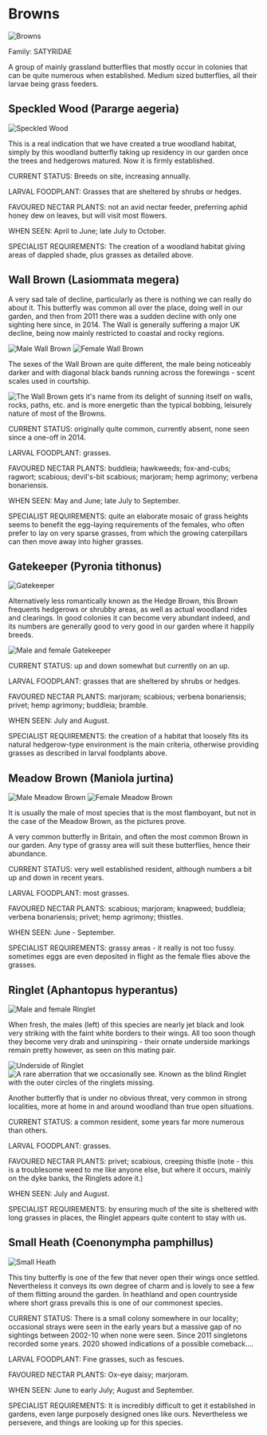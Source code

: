 Browns
======

![Browns](/asset/photo/Browns%202.jpg)

Family: SATYRIDAE

A group of mainly grassland butterflies that mostly occur in colonies that can be quite numerous when established. Medium sized butterflies, all their larvae being grass feeders.

Speckled Wood (Pararge aegeria)
-------------------------------

![Speckled Wood](/asset/photo/Speckled%20Wood%202.jpg)

This is a real indication that we have created a true woodland habitat, simply by this woodland butterfly taking up residency in our garden once the trees and hedgerows matured. Now it is firmly established.

CURRENT STATUS: Breeds on site, increasing annually.

LARVAL FOODPLANT: Grasses that are sheltered by shrubs or hedges.

FAVOURED NECTAR PLANTS: not an avid nectar feeder, preferring aphid honey dew on leaves, but will visit most flowers.

WHEN SEEN: April to June; late July to October.

SPECIALIST REQUIREMENTS: The creation of a woodland habitat giving areas of dappled shade, plus grasses as detailed above.

Wall Brown (Lasiommata megera)
------------------------------

A very sad tale of decline, particularly as there is nothing we can really do about it. This butterfly was common all over the place, doing well in our garden, and then from 2011 there was a sudden decline with only one sighting here since, in 2014. The Wall is generally suffering a major UK decline, being now mainly restricted to coastal and rocky regions.

![Male Wall Brown](/asset/photo/Wall%20Brown%20male.jpg) ![Female Wall Brown](/asset/photo/Wall%20Brown%20female.jpg)

The sexes of the Wall Brown are quite different, the male being noticeably darker and with diagonal black bands running across the forewings - scent scales used in courtship. 

![The Wall Brown gets it's name from its delight of sunning itself on walls, rocks, paths, etc. and is more energetic than the typical bobbing, leisurely nature of most of the Browns.](/asset/photo/Wall%20Brown%20basking.jpg)

CURRENT STATUS: originally quite common, currently absent, none seen since a one-off in 2014.

LARVAL FOODPLANT: grasses.

FAVOURED NECTAR PLANTS: buddleia; hawkweeds; fox-and-cubs; ragwort; scabious; devil's-bit scabious; marjoram; hemp agrimony; verbena bonariensis.

WHEN SEEN: May and June; late July to September.

SPECIALIST REQUIREMENTS: quite an elaborate mosaic of grass heights seems to benefit the egg-laying requirements of the females, who often prefer to lay on very sparse grasses, from which the growing caterpillars can then move away into higher grasses.

Gatekeeper (Pyronia tithonus)
-----------------------------

![Gatekeeper](/asset/photo/Gatekeeper.jpg) 

Alternatively less romantically known as the Hedge Brown, this Brown frequents hedgerows or shrubby areas, as well as actual woodland rides and clearings. In good colonies it can become very abundant indeed, and its numbers are generally good to very good in our garden where it happily breeds.

![Male and female Gatekeeper](/asset/photo/Gatekeeper%20male%20and%20female.jpg)

CURRENT STATUS: up and down somewhat but currently on an up.

LARVAL FOODPLANT: grasses that are sheltered by shrubs or hedges.

FAVOURED NECTAR PLANTS: marjoram; scabious; verbena bonariensis; privet; hemp agrimony; buddleia; bramble.

WHEN SEEN: July and August.

SPECIALIST REQUIREMENTS: the creation of a habitat that loosely fits its natural hedgerow-type environment is the main criteria, otherwise providing grasses as described in larval foodplants above.

Meadow Brown (Maniola jurtina)
------------------------------

![Male Meadow Brown](/asset/photo/Meadow%20Brown%20male.jpg) ![Female Meadow Brown](/asset/photo/Meadow%20Brown%20female.jpg)

It is usually the male of most species that is the most flamboyant, but not in the case of the Meadow Brown,  as the pictures prove.

A very common butterfly in Britain, and often the most common Brown in our garden. Any type of grassy area will suit these butterflies, hence their abundance.

CURRENT STATUS: very well established resident, although numbers a bit up and down in recent years.

LARVAL FOODPLANT: most grasses.

FAVOURED NECTAR PLANTS: scabious; marjoram; knapweed; buddleia; verbena bonariensis; privet; hemp agrimony; thistles.

WHEN SEEN: June - September.

SPECIALIST REQUIREMENTS: grassy areas - it really is not too fussy. sometimes eggs are even deposited in flight as the female flies above the grasses.

Ringlet (Aphantopus hyperantus)
-------------------------------

![Male and female Ringlet](/asset/photo/Ringlets%20male%20and%20female.jpg)

When fresh, the males (left) of this species are nearly jet black and look very striking with the faint white borders to their wings. All too soon though they become very drab and uninspiring - their ornate underside markings remain pretty however, as seen on this mating pair. 

![Underside of Ringlet](/asset/photo/Ringlet%20und.jpg) ![A rare aberration that we occasionally see. Known as the blind Ringlet with the outer circles of the ringlets missing.](/asset/photo/blind%20Ringlet.jpg)

Another butterfly that is under no obvious threat, very common in strong localities, more at home in and around woodland than true open situations. 

CURRENT STATUS: a common resident, some years far more numerous than others.

LARVAL FOODPLANT: grasses.

FAVOURED NECTAR PLANTS: privet; scabious, creeping thistle (note - this is a troublesome weed to me like anyone else, but where it occurs, mainly on the dyke banks, the Ringlets adore it.)

WHEN SEEN: July and August.

SPECIALIST REQUIREMENTS: by ensuring much of the site is sheltered with long grasses in places, the Ringlet appears quite content to stay with us.

Small Heath (Coenonympha pamphillus)
------------------------------------

![Small Heath](/asset/photo/Small%20Heath.jpg)

This tiny butterfly is one of the few that never open their wings once settled. Nevertheless it conveys its own degree of charm and is lovely to see a few of them flitting around the garden. In heathland and open countryside where short grass prevails this is one of our commonest species.

CURRENT STATUS: There is a small colony somewhere in our locality; occasional strays were seen in the early years but a  massive gap of no sightings between 2002-10 when none were seen. Since 2011 singletons recorded some years. 2020 showed indications of a possible comeback....

LARVAL FOODPLANT: Fine grasses, such as fescues.

FAVOURED NECTAR PLANTS: Ox-eye daisy; marjoram.

WHEN SEEN: June to early July; August and September.

SPECIALIST REQUIREMENTS: It is incredibly difficult to get it established in gardens, even large purposely designed ones like ours. Nevertheless we persevere, and things are looking up for this species.
